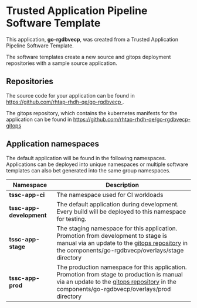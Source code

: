 # Trusted Application Pipeline Software Template

This application, **go-rgdbvecp**, was created from a Trusted Application Pipeline Software Template.

The software templates create a new source and gitops deployment repositories with a sample source application. 

## Repositories

The source code for your application can be found in [https://github.com/rhtap-rhdh-qe/go-rgdbvecp ](https://github.com/rhtap-rhdh-qe/go-rgdbvecp ).
 
The gitops repository, which contains the kubernetes manifests for the application can be found in 
[https://github.com/rhtap-rhdh-qe/go-rgdbvecp-gitops ](https://github.com/rhtap-rhdh-qe/go-rgdbvecp-gitops ) 

## Application namespaces 

The default application will be found in the following namespaces. Applications can be deployed into unique namespaces or multiple software templates can also bet generated into the same group namespaces.  

|  Namespace   |  Description   |  
| -------- | -------- |
| **tssc-app-ci** | The namespace used for CI workloads |
| **tssc-app-development** | The default application during development. Every build will be deployed to this namespace for testing. |
| **tssc-app-stage** | The staging namespace for this application. Promotion from development to stage is manual via an update to the [gitops repository](https://github.com/rhtap-rhdh-qe/go-rgdbvecp-gitops ) in the components/go-rgdbvecp/overlays/stage directory |
| **tssc-app-prod** | The production namespace for this application. Promotion from stage to production is manual via an update to the [gitops repository](https://github.com/rhtap-rhdh-qe/go-rgdbvecp-gitops ) in the components/go-rgdbvecp/overlays/prod directory |